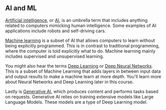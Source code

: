 ## AI and ML

<ins>Artificial intelligence</ins>, or <ins>AI</ins>, is an umbrella term that includes anything related to computers mimicking human intelligence. Some examples of AI applications include robots and self-driving cars.

<ins>Machine learning</ins> is a subset of AI that allows computers to learn without being explicitly programmed. This is in contrast to traditional programming, where the computer is told explicitly what to do. Machine learning mainly includes supervised and unsupervised learning.

You might also hear the terms <ins>Deep Learning</ins> or <ins>Deep Neural Networks</ins>. This is a subset of Machine Learning that adds layers in between input data and output results to make a machine learn at more depth. You'll learn more about Neural Networks and Deep Learning later in this course.

Lastly is <ins>Generative AI</ins>, which produces content and performs tasks based on requests. Generative AI relies on training extensive models like Large Language Models. These models are a type of Deep Learning model.
